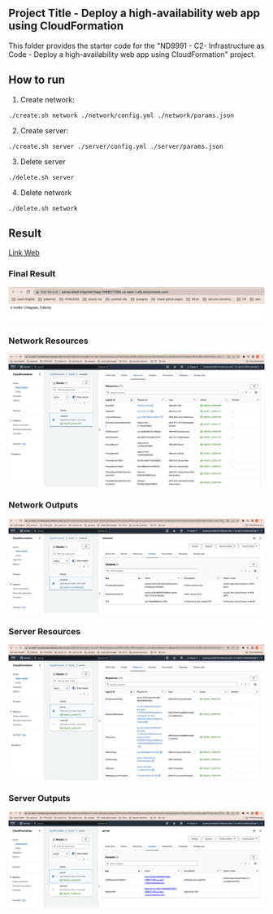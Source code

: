 ## Project Title - Deploy a high-availability web app using CloudFormation
This folder provides the starter code for the "ND9991 - C2- Infrastructure as Code - Deploy a high-availability web app using CloudFormation" project.

## How to run
1. Create network:
```
./create.sh network ./network/config.yml ./network/params.json
```

2. Create server:
```
./create.sh server ./server/config.yml ./server/params.json
```

3. Delete server
```
./delete.sh server
```

4. Delete network
```
./delete.sh network
```

## Result
[Link Web](http://serve-elast-hhgrhek7eaej-1468271294.us-east-1.elb.amazonaws.com/)

### Final Result
![Final Result](./images/final-result.png)

### Network Resources
![Network Resources](./images/network-resources.png)

### Network Outputs
![Network Outputs](./images/network-outputs.png)

### Server Resources
![Server Resources](./images/server-resources.png)

### Server Outputs
![Server Outputs](./images/server-outputs.png)